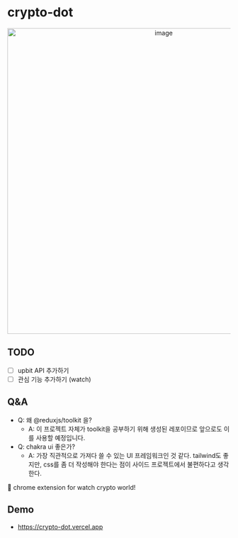 # crypto-dot

<p align="center">
  <img width="690" alt="image" src="https://user-images.githubusercontent.com/50140505/198868251-ccb66c8e-3741-4314-9c95-1675de71672b.png">
</p>

## TODO

- [ ] upbit API 추가하기
- [ ] 관심 기능 추가하기 (watch)

## Q&A

- Q: 왜 @reduxjs/toolkit 을?
  - A: 이 프로젝트 자체가 toolkit을 공부하기 위해 생성된 레포이므로 앞으로도 이를 사용할 예정입니다.
- Q: chakra ui 좋은가?
  - A: 가장 직관적으로 가져다 쓸 수 있는 UI 프레임워크인 것 같다. tailwind도 좋지만, css를 좀 더 작성해야 한다는 점이 사이드 프로젝트에서 불편하다고 생각한다.

🐂 chrome extension for watch crypto world!

## Demo

- https://crypto-dot.vercel.app
